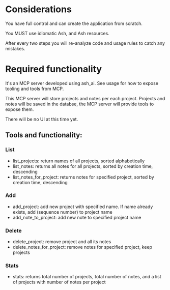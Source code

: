 # Considerations

You have full control and can create the application from scratch.

You MUST use idiomatic Ash, and Ash resources.

After every two steps you will re-analyze code and usage rules to catch any mistakes.

# Required functionality

It's an MCP server developed using ash_ai. See usage for how to expose tooling and tools from MCP.

This MCP server will store projects and notes per each project. Projects and notes will be saved in the databse, the MCP server will provide tools to expose them.

There will be no UI at this time yet.

## Tools and functionality:

### List

- list_projects: return names of all projects, sorted alphabetically
- list_notes: returns all notes for all projects, sorted by creation time, descending
- list_notes_for_project: returns notes for specified project, sorted by creation time, descending

### Add

- add_project: add new project with specified name. If name already exists, add (sequence number) to project name
- add_note_to_project: add new note to specified project name

### Delete

- delete_project: remove project and all its notes
- delete_notes_for_project: remove notes for specified project, keep projects

### Stats

- stats: returns total number of projects, total number of notes, and a list of projects with number of notes per project

